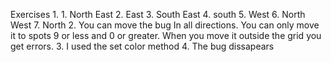 Exercises
1.
    1. North East
    2. East
    3. South East
    4. south
    5. West
    6. North West
    7. North
2.
You can move the bug In all directions.
You can only move it to spots 9 or less and 0 or greater.
When you move it outside the grid you get errors.
3.
I used the set color method
4.
The bug dissapears
